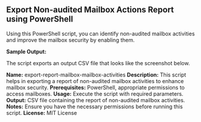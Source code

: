 ## Export Non-audited Mailbox Actions Report using PowerShell

Using this PowerShell script, you can identify non-audited mailbox activities and improve the mailbox security by enabling them.

**Sample Output:**

The script exports an output CSV file that looks like the screenshot below.

**Name:** export-report-mailbox-mailbox-activities
**Description:** This script helps in exporting a report of non-audited mailbox activities to enhance mailbox security.
**Prerequisites:** PowerShell, appropriate permissions to access mailboxes.
**Usage:** Execute the script with required parameters.
**Output:** CSV file containing the report of non-audited mailbox activities.
**Notes:** Ensure you have the necessary permissions before running this script.
**License:** MIT License